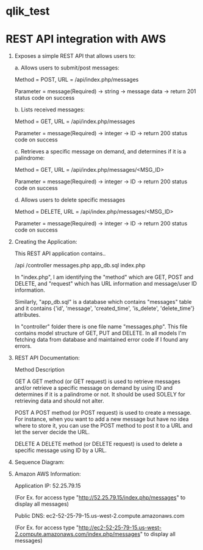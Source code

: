 # qlik_test
# REST API integration with AWS

1. Exposes a simple REST API that allows users to:

	a. Allows users to submit/post messages:
	
	Method = POST, URL = /api/index.php/messages
	
	Parameter = message(Required) -> string -> message data -> return 201 status code on success

	
	b. Lists received messages:
	
	Method = GET, URL = /api/index.php/messages
	
	Parameter = message(Required) -> integer -> ID -> return 200 status code on success
	
	
	c. Retrieves a specific message on demand, and determines if it is a palindrome:
	
	Method = GET, URL = /api/index.php/messages/<MSG_ID>
	
	Parameter = message(Required) -> integer -> ID -> return 200 status code on success
	
	
	d. Allows users to delete specific messages
	
	Method = DELETE, URL = /api/index.php/messages/<MSG_ID>
	
	Parameter = message(Required) -> integer -> ID -> return 200 status code on success
	
2. Creating the Application:

	This REST API application contains..
	
	/api
		/controller
			messages.php
		app_db.sql
		index.php
		
	In "index.php", I am identifying the "method" which are GET, POST and DELETE, and "request" which has URL information and message/user ID information.
	
	Similarly, "app_db.sql" is a database which contains "messages" table and it contains {'id', 'message', 'created_time', 'is_delete', 'delete_time'} attributes.
	
	In "controller" folder there is one file name "messages.php". This file contains model structure of GET, PUT and DELETE. In all models I'm fetching data from database and maintained error code if I found any errors.

	
3. REST API Documentation:

	Method			Description
	
	GET				A GET method (or GET request) is used to retrieve messages and/or retrieve a specific message on demand by using ID and determines if it is a palindrome or not. It should be used SOLELY for retrieving data and should not alter.

	POST			A POST method (or POST request) is used to create a message. For instance, when you want to add a new message but have no idea where to store it, you can use the POST method to post it to a URL and let the server decide the URL.

	DELETE			A DELETE method (or DELETE request) is used to delete a specific message using ID by a URL.
	
4. Sequence Diagram:

5. Amazon AWS Information:

	Application IP: 52.25.79.15
	
	(For Ex. for access type "http://52.25.79.15/index.php/messages" to display all messages)
	
	Public DNS: ec2-52-25-79-15.us-west-2.compute.amazonaws.com
	
	(For Ex. for access type "http://ec2-52-25-79-15.us-west-2.compute.amazonaws.com/index.php/messages" to display all messages)